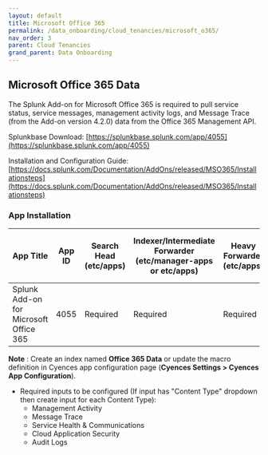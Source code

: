 ```yaml
---
layout: default
title: Microsoft Office 365
permalink: /data_onboarding/cloud_tenancies/microsoft_o365/
nav_order: 3
parent: Cloud Tenancies 
grand_parent: Data Onboarding
---
```


## **Microsoft Office 365 Data**

The Splunk Add-on for Microsoft Office 365 is required to pull service status, service messages, management activity logs, and Message Trace (from the Add-on version 4.2.0) data from the Office 365 Management API. 

Splunkbase Download:
[https://splunkbase.splunk.com/app/4055](https://splunkbase.splunk.com/app/4055)

Installation and Configuration Guide:
[https://docs.splunk.com/Documentation/AddOns/released/MSO365/Installationsteps](https://docs.splunk.com/Documentation/AddOns/released/MSO365/Installationsteps)

### App Installation

| App Title | App ID |  Search Head (etc/apps) | Indexer/Intermediate Forwarder (etc/manager-apps or etc/apps) | Heavy Forwarder (etc/apps) | Server / UF / Deployment Server (etc/deployment-apps) | 
| --------- | ------ | ----------------------- | ------------------------------------------------------------- | -------------------------- | ----------------------------------------------------- |
| Splunk Add-on for Microsoft Office 365 | 4055 | Required | Required | Required | - |

**Note** : Create an index named **Office 365 Data** or update the macro definition in Cyences app configuration page (**Cyences Settings > Cyences App Configuration**).


* Required inputs to be configured (If input has "Content Type" dropdown then create input for each Content Type):
    * Management Activity
    * Message Trace
    * Service Health & Communications
    * Cloud Application Security
    * Audit Logs

[comment]: <> (TODO_LATER: add estimated data size)